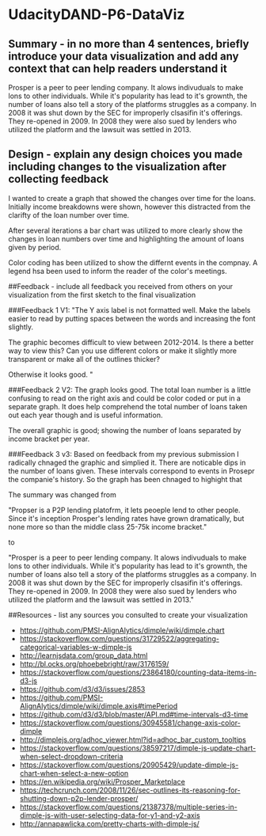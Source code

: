 # UdacityDAND-P6-DataViz

## Summary - in no more than 4 sentences, briefly introduce your data visualization and add any context that can help readers understand it
Prosper is a peer to peer lending company. It alows indivuduals to make lons to other individuals. While it's popularity has lead to it's grownth, the number of loans also tell a story of the platforms struggles as a company.  In 2008 it was shut down by the SEC for improperly clsasifin it's offerings. They re-opened in 2009.  In 2008 they were also sued by lenders who utilized the platform and the lawsuit was settled in 2013.

## Design - explain any design choices you made including changes to the visualization after collecting feedback
I wanted to create a graph that showed the changes over time for the loans.  Initially income breakdowns were shown, however this distracted from the clarifty of the loan number over time. 

After several iterations a bar chart was utilized to  more clearly show the changes in loan numbers over time and highlighting the amount of loans given by period.

Color coding has been utilized to show the differnt events in the compnay. A legend hsa been used to inform the reader of the color's meetings.


##Feedback - include all feedback you received from others on your visualization from the first sketch to the final visualization

###Feedback 1 V1: 
"The Y axis label is not formatted well. Make the labels easier to read by putting spaces between the words and increasing the font slightly.

The graphic becomes difficult to view between 2012-2014. Is there a better way to view this? Can you use different colors or make it slightly more transparent or make all of the outlines thicker?

Otherwise it looks good. "

###Feedback 2 V2:
The graph looks good. The total loan number is a little confusing to read on the right axis and could be color coded or put in a separate graph. It does help comprehend the total number of loans taken out each year though and is useful information.

The overall graphic is good; showing the number of loans separated by income bracket per year. 

###Feedback 3 v3:
Based on feedback from my previous submission I radically chnaged the graphic and simplied it. There are noticable  dips in the number of loans given. These intervals correspond to events in Prosepr the companie's history. So the graph has been chnaged to highight that

The summary was changed from 

"Propser is a P2P lending platofrm, it lets peoeple lend to other people. Since it's inception Prosper's lending rates have grown dramatically, but none more so than the middle class 25-75k income bracket."

to

"Prosper is a peer to peer lending company. It alows indivuduals to make lons to other individuals. While it's popularity has lead to it's grownth, the number of loans also tell a story of the platforms struggles as a company.  In 2008 it was shut down by the SEC for improperly clsasifin it's offerings. They re-opened in 2009.  In 2008 they were also sued by lenders who utilized the platform and the lawsuit was settled in 2013."

##Resources - list any sources you consulted to create your visualization


* https://github.com/PMSI-AlignAlytics/dimple/wiki/dimple.chart 
* https://stackoverflow.com/questions/31729522/aggregating-categorical-variables-w-dimple-js
* http://learnjsdata.com/group_data.html
* http://bl.ocks.org/phoebebright/raw/3176159/
* https://stackoverflow.com/questions/23864180/counting-data-items-in-d3-js
* https://github.com/d3/d3/issues/2853
* https://github.com/PMSI-AlignAlytics/dimple/wiki/dimple.axis#timePeriod
* https://github.com/d3/d3/blob/master/API.md#time-intervals-d3-time
* https://stackoverflow.com/questions/30945581/change-axis-color-dimple
* http://dimplejs.org/adhoc_viewer.html?id=adhoc_bar_custom_tooltips
* https://stackoverflow.com/questions/38597217/dimple-js-update-chart-when-select-dropdown-criteria
* https://stackoverflow.com/questions/20905429/update-dimple-js-chart-when-select-a-new-option
* https://en.wikipedia.org/wiki/Prosper_Marketplace
* https://techcrunch.com/2008/11/26/sec-outlines-its-reasoning-for-shutting-down-p2p-lender-prosper/
* https://stackoverflow.com/questions/21387378/multiple-series-in-dimple-js-with-user-selecting-data-for-y1-and-y2-axis
* http://annapawlicka.com/pretty-charts-with-dimple-js/